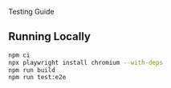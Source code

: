 Testing Guide

## Running Locally
```bash
npm ci
npx playwright install chromium --with-deps
npm run build
npm run test:e2e
